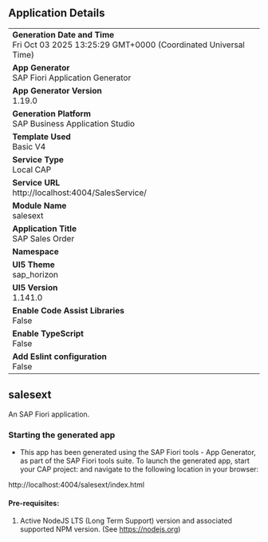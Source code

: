 ## Application Details
|               |
| ------------- |
|**Generation Date and Time**<br>Fri Oct 03 2025 13:25:29 GMT+0000 (Coordinated Universal Time)|
|**App Generator**<br>SAP Fiori Application Generator|
|**App Generator Version**<br>1.19.0|
|**Generation Platform**<br>SAP Business Application Studio|
|**Template Used**<br>Basic V4|
|**Service Type**<br>Local CAP|
|**Service URL**<br>http://localhost:4004/SalesService/|
|**Module Name**<br>salesext|
|**Application Title**<br>SAP Sales Order|
|**Namespace**<br>|
|**UI5 Theme**<br>sap_horizon|
|**UI5 Version**<br>1.141.0|
|**Enable Code Assist Libraries**<br>False|
|**Enable TypeScript**<br>False|
|**Add Eslint configuration**<br>False|

## salesext

An SAP Fiori application.

### Starting the generated app

-   This app has been generated using the SAP Fiori tools - App Generator, as part of the SAP Fiori tools suite.  To launch the generated app, start your CAP project:  and navigate to the following location in your browser:

http://localhost:4004/salesext/index.html

#### Pre-requisites:

1. Active NodeJS LTS (Long Term Support) version and associated supported NPM version.  (See https://nodejs.org)


